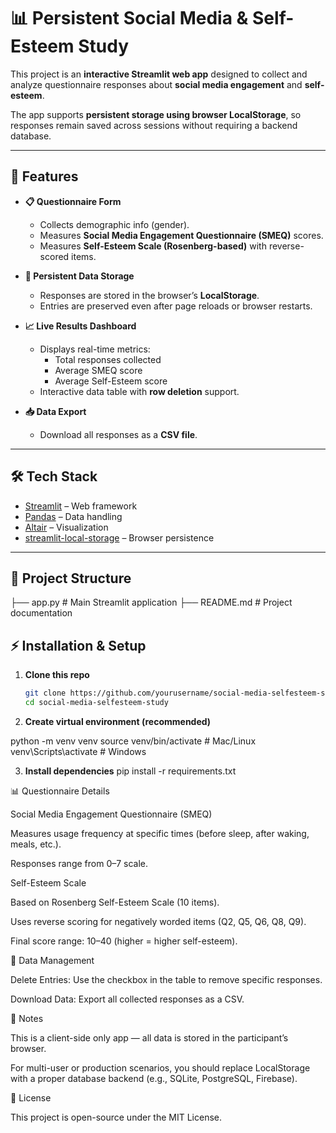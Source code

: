 # 📊 Persistent Social Media & Self-Esteem Study  

This project is an **interactive Streamlit web app** designed to collect and analyze questionnaire responses about **social media engagement** and **self-esteem**.  

The app supports **persistent storage using browser LocalStorage**, so responses remain saved across sessions without requiring a backend database.  

---

## 🚀 Features  

- **📋 Questionnaire Form**
  - Collects demographic info (gender).
  - Measures **Social Media Engagement Questionnaire (SMEQ)** scores.
  - Measures **Self-Esteem Scale (Rosenberg-based)** with reverse-scored items.

- **💾 Persistent Data Storage**
  - Responses are stored in the browser’s **LocalStorage**.
  - Entries are preserved even after page reloads or browser restarts.

- **📈 Live Results Dashboard**
  - Displays real-time metrics:  
    - Total responses collected  
    - Average SMEQ score  
    - Average Self-Esteem score  
  - Interactive data table with **row deletion** support.

- **📥 Data Export**
  - Download all responses as a **CSV file**.

---

## 🛠️ Tech Stack  

- [Streamlit](https://streamlit.io/) – Web framework  
- [Pandas](https://pandas.pydata.org/) – Data handling  
- [Altair](https://altair-viz.github.io/) – Visualization  
- [streamlit-local-storage](https://pypi.org/project/streamlit-local-storage/) – Browser persistence  

---

## 📂 Project Structure  

├── app.py # Main Streamlit application
├── README.md # Project documentation

## ⚡ Installation & Setup  

1. **Clone this repo**  
   ```bash
   git clone https://github.com/yourusername/social-media-selfesteem-study.git
   cd social-media-selfesteem-study

2. **Create virtual environment (recommended)**
   
  python -m venv venv
  source venv/bin/activate   # Mac/Linux
  venv\Scripts\activate      # Windows


3. **Install dependencies**
   pip install -r requirements.txt

📊 Questionnaire Details

Social Media Engagement Questionnaire (SMEQ)

Measures usage frequency at specific times (before sleep, after waking, meals, etc.).

Responses range from 0–7 scale.

Self-Esteem Scale

Based on Rosenberg Self-Esteem Scale (10 items).

Uses reverse scoring for negatively worded items (Q2, Q5, Q6, Q8, Q9).

Final score range: 10–40 (higher = higher self-esteem).

🧹 Data Management

Delete Entries: Use the checkbox in the table to remove specific responses.

Download Data: Export all collected responses as a CSV.

📌 Notes

This is a client-side only app — all data is stored in the participant’s browser.

For multi-user or production scenarios, you should replace LocalStorage with a proper database backend (e.g., SQLite, PostgreSQL, Firebase).

📜 License

This project is open-source under the MIT License.





